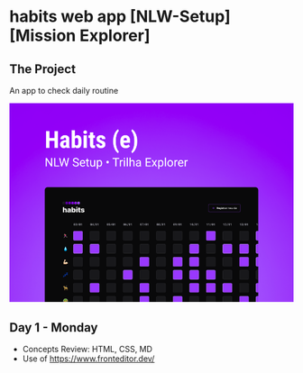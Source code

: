 # habits web app [NLW-Setup] [Mission Explorer]

## The Project
An app to check daily routine

![Project Layout](habits-explorer.png)


## Day 1 - Monday
- Concepts Review: HTML, CSS, MD 
- Use of https://www.fronteditor.dev/

